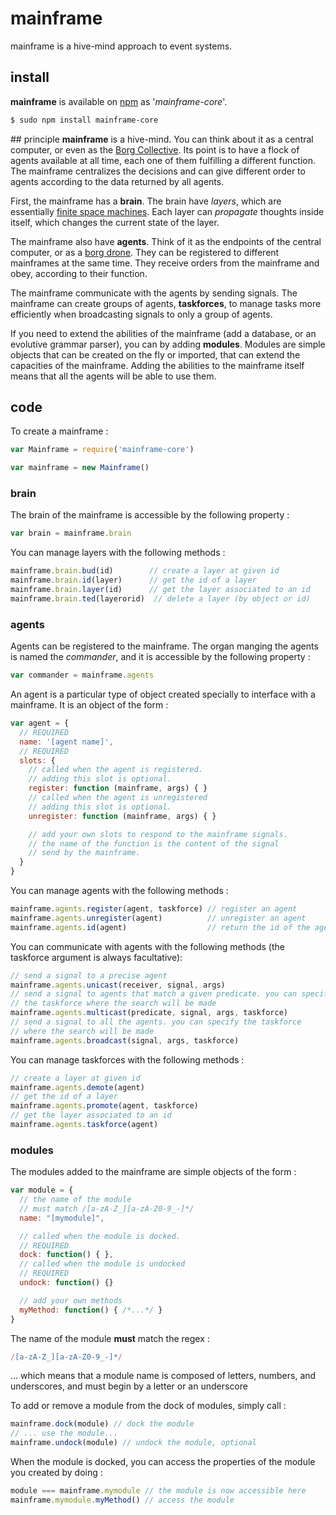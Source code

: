 # mainframe
mainframe is a hive-mind approach to event systems.

## install
**mainframe** is available on [npm](https://www.npmjs.com/package/mainframe-core) as '*mainframe-core*'.

```bash
$ sudo npm install mainframe-core
```

## principle
**mainframe** is a hive-mind. You can think about it as a central computer, or even as the [Borg Collective](http://memory-alpha.wikia.com/wiki/Borg_Collective).
Its point is to have a flock of agents available at all time, each one of them fulfilling a different function. The mainframe centralizes the decisions and can give different order to agents according to the data returned by all agents.

First, the mainframe has a **brain**. The brain have *layers*, which are essentially
[finite space machines](https://en.wikipedia.org/wiki/Finite-state_machine).
Each layer can *propagate* thoughts inside itself, which changes the current state of the layer.

The mainframe also have **agents**. Think of it as the endpoints of the central computer, or as a [borg drone](http://memory-alpha.wikia.com/wiki/Borg_drone).
They can be registered to different mainframes at the same time. They receive orders from the mainframe and obey, according to their function.

The mainframe communicate with the agents by sending signals.
The mainframe can create groups of agents, **taskforces**, to manage tasks more efficiently when broadcasting signals to only a group of agents.

If you need to extend the abilities of the mainframe (add a database, or an evolutive grammar parser), you can by adding **modules**. Modules are simple objects that can be created on the fly or imported, that can extend the capacities of the mainframe. Adding the abilities to the mainframe itself means that all the agents will be able to use them.
## code

To create a mainframe :
```js
var Mainframe = require('mainframe-core')

var mainframe = new Mainframe()
```

### brain

The brain of the mainframe is accessible by the following property :
```js
var brain = mainframe.brain
```
You can manage layers with the following methods :
```js
mainframe.brain.bud(id)        // create a layer at given id
mainframe.brain.id(layer)      // get the id of a layer
mainframe.brain.layer(id)      // get the layer associated to an id
mainframe.brain.ted(layerorid)  // delete a layer (by object or id)
```

### agents

Agents can be registered to the mainframe. The organ manging the agents is named the *commander*, and it is accessible by the following property :
```js
var commander = mainframe.agents
```

An agent is a particular type of object created specially to interface with a mainframe.
It is an object of the form :
```js
var agent = {
  // REQUIRED
  name: '[agent name]',
  // REQUIRED
  slots: {
    // called when the agent is registered.
    // adding this slot is optional.
    register: function (mainframe, args) { }
    // called when the agent is unregistered
    // adding this slot is optional.
    unregister: function (mainframe, args) { }

    // add your own slots to respond to the mainframe signals.
    // the name of the function is the content of the signal
    // send by the mainframe.
  }
}
```

You can manage agents with the following methods :
```js
mainframe.agents.register(agent, taskforce) // register an agent
mainframe.agents.unregister(agent)          // unregister an agent
mainframe.agents.id(agent)                  // return the id of the agent
```

You can communicate with agents with the following methods (the taskforce argument
  is always facultative):
```js
// send a signal to a precise agent
mainframe.agents.unicast(receiver, signal, args)
// send a signal to agents that match a given predicate. you can specify
// the taskforce where the search will be made
mainframe.agents.multicast(predicate, signal, args, taskforce)
// send a signal to all the agents. you can specify the taskforce
// where the search will be made
mainframe.agents.broadcast(signal, args, taskforce)
```

You can manage taskforces with the following methods :
```js
// create a layer at given id
mainframe.agents.demote(agent)        
// get the id of a layer
mainframe.agents.promote(agent, taskforce)
// get the layer associated to an id   
mainframe.agents.taskforce(agent)      
```

### modules

The modules added to the mainframe are simple objects of the form :
```js
var module = {
  // the name of the module
  // must match /[a-zA-Z_][a-zA-Z0-9_-]*/
  name: "[mymodule]",

  // called when the module is docked.
  // REQUIRED
  dock: function() { },
  // called when the module is undocked
  // REQUIRED
  undock: function() {}

  // add your own methods
  myMethod: function() { /*...*/ }
}
```

The name of the module **must** match the regex :
```js
/[a-zA-Z_][a-zA-Z0-9_-]*/
```
... which means that a module name is composed of letters, numbers, and underscores, and must begin by a letter or an underscore

To add or remove a module from the dock of modules, simply call :
```js
mainframe.dock(module) // dock the module
// ... use the module...
mainframe.undock(module) // undock the module, optional
```

When the module is docked, you can access the properties of the module you created by doing :
```js
module === mainframe.mymodule // the module is now accessible here
mainframe.mymodule.myMethod() // access the module
```
